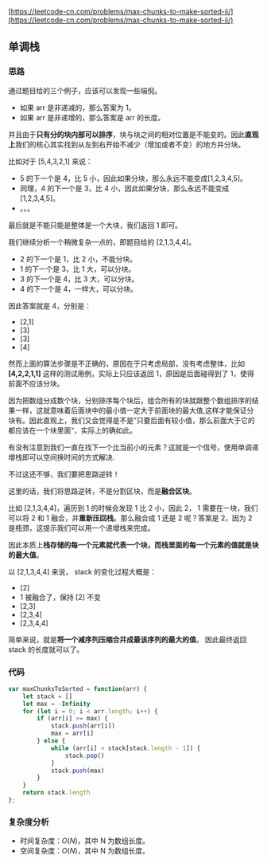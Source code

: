 
[https://leetcode-cn.com/problems/max-chunks-to-make-sorted-ii/](https://leetcode-cn.com/problems/max-chunks-to-make-sorted-ii/)


## 单调栈

### 思路

通过题目给的三个例子，应该可以发现一些端倪。

- 如果 arr 是非递减的，那么答案为 1。
- 如果 arr 是非递增的，那么答案是 arr 的长度。

并且由于**只有分的块内部可以排序**，块与块之间的相对位置是不能变的。因此**直观上**我们的核心其实找到从左到右开始不减少（增加或者不变）的地方并分块。

比如对于 [5,4,3,2,1] 来说：

- 5 的下一个是 4，比 5 小，因此如果分块，那么永远不能变成[1,2,3,4,5]。
- 同理，4 的下一个是 3，比 4 小，因此如果分块，那么永远不能变成[1,2,3,4,5]。
- 。。。

最后就是不能只能是整体是一个大块，我们返回 1 即可。

我们继续分析一个稍微复杂一点的，即题目给的 [2,1,3,4,4]。

- 2 的下一个是 1，比 2 小，不能分块。
- 1 的下一个是 3，比 1 大，可以分块。
- 3 的下一个是 4，比 3 大，可以分块。
- 4 的下一个是 4，一样大，可以分块。

因此答案就是 4，分别是：

- [2,1]
- [3]
- [3]
- [4]

然而上面的算法步骤是不正确的，原因在于只考虑局部，没有考虑整体，比如 **[4,2,2,1,1]** 这样的测试用例，实际上只应该返回 1，原因是后面碰得到了 1，使得前面不应该分块。

因为把数组分成数个块，分别排序每个块后，组合所有的块就跟整个数组排序的结果一样，这就意味着后面块中的最小值一定大于前面块的最大值,这样才能保证分块有。因此直观上，我们又会觉得是不是”只要后面有较小值，那么前面大于它的都应该在一个块里面“，实际上的确如此。

有没有注意到我们一直在找下一个比当前小的元素？这就是一个信号，使用单调递增栈即可以空间换时间的方式解决.

不过这还不够，我们要把思路逆转！

这里的话，我们将思路逆转，不是分割区块，而是**融合区块**。

比如 [2,1,3,4,4]，遍历到 1 的时候会发现 1 比 2 小，因此 2， 1 需要在一块，我们可以将 2 和 1 融合，并**重新压回栈**。那么融合成 1 还是 2 呢？答案是 2，因为 2 是瓶颈，这提示我们可以用一个递增栈来完成。

因此本质上**栈存储的每一个元素就代表一个块，而栈里面的每一个元素的值就是块的最大值**。

以 [2,1,3,4,4] 来说， stack 的变化过程大概是：

- [2]
- 1 被融合了，保持 [2] 不变
- [2,3]
- [2,3,4]
- [2,3,4,4]

简单来说，就是**将一个减序列压缩合并成最该序列的最大的值**。 因此最终返回 stack 的长度就可以了。

### 代码
```js
var maxChunksToSorted = function(arr) {
    let stack = []
    let max = -Infinity
    for (let i = 0; i < arr.length; i++) {
        if (arr[i] >= max) {
            stack.push(arr[i])
            max = arr[i]
        } else {
            while (arr[i] < stack[stack.length - 1]) {
                stack.pop()
            }
            stack.push(max)
        }
    }
    return stack.length
};
```
### 复杂度分析

- 时间复杂度：$O(N)$，其中 N 为数组长度。
- 空间复杂度：$O(N)$，其中 N 为数组长度。
